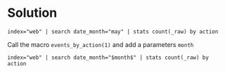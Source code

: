# Solution

```splunk
index="web" | search date_month="may" | stats count(_raw) by action
```

Call the macro `events_by_action(1)` and add a parameters `month`

```splunk
index="web" | search date_month="$month$" | stats count(_raw) by action
```
